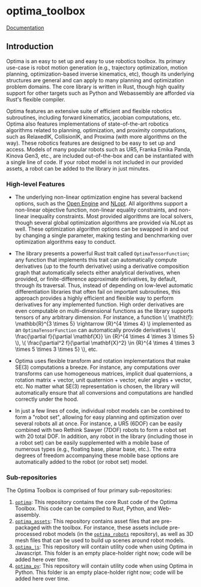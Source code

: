 # optima_toolbox

[Documentation](https://djrakita.github.io/optima_toolbox/)

## Introduction

Optima is an easy to set up and easy to use robotics toolbox.  Its primary use-case is robot motion generation (e.g., trajectory optimization, motion planning, optimization-based inverse kinematics, etc), though its underlying structures are general and can apply to many planning and optimization problem domains.  The core library is written in Rust, though high quality support for other targets such as Python and Webassembly are afforded via Rust's flexible compiler.  

Optima features an extensive suite of efficient and flexible robotics subroutines, including forward kinematics, jacobian computations, etc.  Optima also features implementations of state-of-the-art robotics algorithms related to planning, optimization, and proximity computations, such as RelaxedIK, CollisionIK, and Proxima (with more algorithms on the way).  These robotics features are designed to be easy to set up and access.  Models of many popular robots such as UR5, Franka Emika Panda, Kinova Gen3, etc., are included out-of-the-box and can be instantiated with a single line of code.  If your robot model is not included in our provided assets, a robot can be added to the library in just minutes.    

### High-level Features

- The underlying non-linear optimization engine has several backend options, such as the [Open Engine](https://alphaville.github.io/optimization-engine/docs/open-intro) and [NLopt](https://nlopt.readthedocs.io/en/latest/).  All algorithms support a non-linear objective function, non-linear equality constraints, and non-linear inequality constraints.  Most provided algorithms are local solvers, though several global optimization algorithms are provided via NLopt as well.  These optimization algorithm options can be swapped in and out by changing a single parameter, making testing and benchmarking over optimization algorithms easy to conduct.

- The library presents a powerful Rust trait called `OptimaTensorFunction`; any function that implements this trait can automatically compute derivatives (up to the fourth derivative) using a derivative composition graph that automatically selects either analytical derivatives, when provided, or finite-difference approximate derivatives, by default, through its traversal.  Thus, instead of depending on low-level automatic differentiation libraries that often fail on important subroutines, this approach provides a highly efficient and flexible way to perform derivatives for any implemented function.  High order derivatives are even computable on multi-dimensional functions as the library supports tensors of any arbitrary dimension.  For instance, a function \\( \mathit{f}: \mathbb{R}^{3 \times 5} \rightarrow {R}^{4 \times 4} \\) implemented as an `OptimaTensorFunction` can automatically provide derivatives \\( \frac{\partial f}{\partial \mathbf{X}} \in {R}^{4 \times 4 \times 3 \times 5} \\), \\( \frac{\partial^2 f}{\partial \mathbf{X}^2} \in {R}^{4 \times 4 \times 3 \times 5 \times 3 \times 5} \\), etc.

- Optima uses flexible transform and rotation implementations that make SE(3) computations a breeze.  For instance, any computations over transforms can use homogeneous matrices, implicit dual quaternions, a rotation matrix + vector, unit quaternion + vector, euler angles + vector, etc.  No matter what SE(3) representation is chosen, the library will automatically ensure that all conversions and computations are handled correctly under the hood.   

- In just a few lines of code, individual robot models can be combined to form a "robot set", allowing for easy planning and optimization over several robots all at once.  For instance, a UR5 (6DOF) can be easily combined with two Rethink Sawyer (7DOF) robots to form a robot set with 20 total DOF.  In addition, any robot in the library (including those in a robot set) can be easily supplemented with a mobile base of numerous types (e.g., floating base, planar base, etc.).  The extra degrees of freedom accompanying these mobile base options are automatically added to the robot (or robot set) model.  
   
### Sub-repositories

The Optima Toolbox is comprised of four primary sub-repositories:

1. [`optima`](https://github.com/djrakita/optima): This repository contains the core Rust code of the Optima Toolbox.  This code can be compiled to Rust, Python, and Web-assembly.    
1. [`optima_assets`](https://github.com/djrakita/optima_assets/tree/main): This repository contains asset files that are pre-packaged with the toolbox.  For instance, these assets include pre-processed robot models (in the [`optima_robots`](https://github.com/djrakita/optima_robots/tree/main) repository), as well as 3D mesh files that can be used to build up scenes around robot models.  
1. [`optima_js`](https://github.com/djrakita/optima_js/tree/main): This repository will contain utility code when using Optima in Javascript.  This folder is an empty place-holder right now; code will be added here over time.
1. [`optima_py`](https://github.com/djrakita/optima_py/tree/main): This repository will contain utility code when using Optima in Python.  This folder is an empty place-holder right now; code will be added here over time.



 
